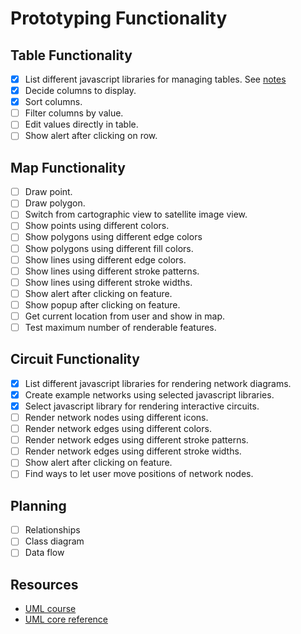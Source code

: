 # Prototyping Functionality

## Table Functionality
- [x] List different javascript libraries for managing tables. See [notes](./table/README.md)
- [x] Decide columns to display.
- [x] Sort columns.
- [ ] Filter columns by value.
- [ ] Edit values directly in table.
- [ ] Show alert after clicking on row.

## Map Functionality
- [ ] Draw point.
- [ ] Draw polygon.
- [ ] Switch from cartographic view to satellite image view.
- [ ] Show points using different colors.
- [ ] Show polygons using different edge colors
- [ ] Show polygons using different fill colors.
- [ ] Show lines using different edge colors.
- [ ] Show lines using different stroke patterns.
- [ ] Show lines using different stroke widths.
- [ ] Show alert after clicking on feature.
- [ ] Show popup after clicking on feature.
- [ ] Get current location from user and show in map.
- [ ] Test maximum number of renderable features.

## Circuit Functionality
- [x] List different javascript libraries for rendering network diagrams.
- [x] Create example networks using selected javascript libraries.
- [x] Select javascript library for rendering interactive circuits.
- [ ] Render network nodes using different icons.
- [ ] Render network edges using different colors.
- [ ] Render network edges using different stroke patterns.
- [ ] Render network edges using different stroke widths.
- [ ] Show alert after clicking on feature.
- [ ] Find ways to let user move positions of network nodes.

## Planning
- [ ] Relationships
- [ ] Class diagram
- [ ] Data flow

## Resources
- [UML course](https://courses.edx.org/courses/course-v1:KULeuvenX+UMLx+1T2018/course/)
- [UML core reference](https://www.uml-diagrams.org/uml-core-reference.html)